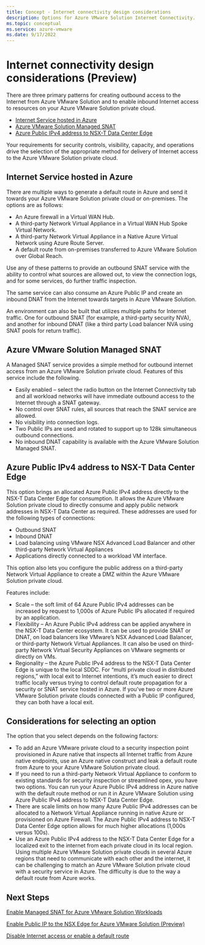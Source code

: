 ```yaml
---
title: Concept - Internet connectivity design considerations
description: Options for Azure VMware Solution Internet Connectivity. 
ms.topic: conceptual
ms.service: azure-vmware
ms.date: 9/17/2022
---
```


# Internet connectivity design considerations (Preview) 

There are three primary patterns for creating outbound access to the Internet from Azure VMware Solution and to enable inbound  Internet access to resources on your Azure VMware Solution private cloud. 

- [Internet Service hosted in Azure](#internet-service-hosted-in-azure) 
- [Azure VMware Solution Managed SNAT](#azure-vmware-solution-managed-snat) 
- [Azure Public IPv4 address to NSX-T Data Center Edge](#azure-public-ipv4-address-to-nsx-t-data-center-edge) 

Your requirements for security controls, visibility, capacity, and operations drive the selection of the appropriate method for delivery of Internet access to the Azure VMware Solution private cloud.  

## Internet Service hosted in Azure 

There are multiple ways to generate a default route in Azure and send it towards your Azure VMware Solution private cloud or on-premises. The options are as follows: 

- An Azure firewall in a Virtual WAN Hub. 
- A third-party Network Virtual Appliance in a Virtual WAN Hub Spoke Virtual Network.
- A third-party Network Virtual Appliance in a Native Azure Virtual Network using Azure Route Server. 
- A default route from on-premises transferred to Azure VMware Solution over Global Reach. 

Use any of these patterns to provide an outbound SNAT service with the ability to control what sources are allowed out, to view the connection logs, and for some services, do further traffic inspection. 

The same service can also consume an Azure Public IP and create an inbound DNAT from the Internet towards targets in  Azure VMware Solution.    

An environment can also be built that utilizes multiple paths for Internet traffic.  One for outbound SNAT (for example, a third-party security NVA), and another for inbound DNAT (like a third party Load balancer NVA using SNAT pools for return traffic). 

## Azure VMware Solution Managed SNAT 

A Managed SNAT service provides a simple method for outbound internet access from an Azure VMware Solution private cloud. Features of this service include the following. 

- Easily enabled – select the radio button on the Internet Connectivity tab and all workload networks will have immediate outbound access to the Internet through a SNAT gateway.
- No control over SNAT rules, all sources that reach the SNAT service are allowed.
- No visibility into connection logs.
- Two Public IPs are used and rotated to support up to 128k simultaneous outbound connections.
- No inbound DNAT capability is available with the  Azure VMware Solution Managed SNAT. 

## Azure Public IPv4 address to NSX-T Data Center Edge  

This option brings an allocated Azure Public IPv4 address directly to the NSX-T Data Center Edge for consumption. It allows the Azure VMware Solution private cloud to directly consume and apply public network addresses in NSX-T Data Center as required. These addresses are used for the following types of connections:
- Outbound SNAT
- Inbound DNAT
- Load balancing using VMware NSX Advanced Load Balancer and other third-party Network Virtual Appliances
- Applications directly connected to a workload VM interface.  

This option also lets you configure the public address on a third-party Network Virtual Appliance to create a DMZ within the Azure VMware Solution private cloud.
   
Features include: 

   - Scale – the soft limit of 64 Azure Public IPv4 addresses can be increased by request to 1,000s of Azure Public IPs allocated if required by an application.
   - Flexibility – An Azure Public IPv4 address can be applied anywhere in the NSX-T Data Center ecosystem. It can be used to provide SNAT or DNAT, on load balancers like VMware’s NSX Advanced Load Balancer, or third-party Network Virtual Appliances. It can also be used on third-party Network Virtual Security Appliances on VMware segments or directly on VMs. 
   - Regionality – the Azure Public IPv4 address to the NSX-T Data Center Edge is unique to the local SDDC. For “multi private cloud in distributed regions,” with local exit to Internet intentions, it’s much easier to direct traffic locally versus trying to control default route propagation for a security or SNAT service hosted in Azure. If you've two or more Azure VMware Solution private clouds connected with a Public IP configured, they can both have a local exit.  

## Considerations for selecting an option 

The option that you select depends on the following factors: 

- To add an Azure VMware private cloud to a security inspection point provisioned in Azure native that inspects all Internet traffic from Azure native endpoints, use an Azure native construct and leak a default route from Azure to your Azure VMware Solution private cloud.
- If you need to run a third-party Network Virtual Appliance to conform to existing standards for security inspection or streamlined opex, you have two options. You can run your Azure Public IPv4 address in Azure native with the default route method or run it in Azure VMware Solution using Azure Public IPv4 address to NSX-T Data Center Edge. 
- There are scale limits on how many Azure Public IPv4 addresses can be allocated to a Network Virtual Appliance running in native Azure or provisioned on Azure Firewall.  The Azure Public IPv4 address to NSX-T Data Center Edge option allows for much higher allocations (1,000s versus 100s).
- Use an Azure Public IPv4 address to the NSX-T Data Center Edge for a localized exit to the internet from each private cloud in its local region. Using multiple Azure VMware Solution private clouds in several Azure regions that need to communicate with each other and the internet, it can be challenging to match an Azure VMware Solution private cloud with a security service in Azure. The difficulty is due to the way a default route from Azure works.

## Next Steps
 
[Enable Managed SNAT for Azure VMware Solution Workloads](enable-managed-snat-for-workloads.md)

[Enable Public IP to the NSX Edge for Azure VMware Solution (Preview)](enable-public-ip-nsx-edge.md)

[Disable Internet access or enable a default route](disable-internet-access.md)

